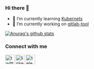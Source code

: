 ### Hi there 👋

- 🌱 I’m currently learning [Kubernets](https://github.com/orginux/learning-k8s)
- 🔭 I’m currently working on [gitlab-tool](https://github.com/orginux/gitlab-tool)

[![Anurag's github stats](https://github-readme-stats.vercel.app/api?username=orginux)](https://github.com/anuraghazra/github-readme-stats)

### Connect with me
[<img align="left" alt="twitter | Twitter" width="30px" src="https://www.flaticon.com/svg/static/icons/svg/733/733635.svg" />][twitter]

[<img align="left" alt="linkedin | LinkedIn" width="30px" src="https://www.flaticon.com/svg/static/icons/svg/2111/2111532.svg" />][linkedin]

[<img align="left" alt="telegram" width="30px" src="https://www.flaticon.com/svg/static/icons/svg/2111/2111708.svg" />][telegram]

[twitter]: https://twitter.com/orginux
[linkedin]: https://www.linkedin.com/in/orginux
[telegram]: http://t.me/orginux
